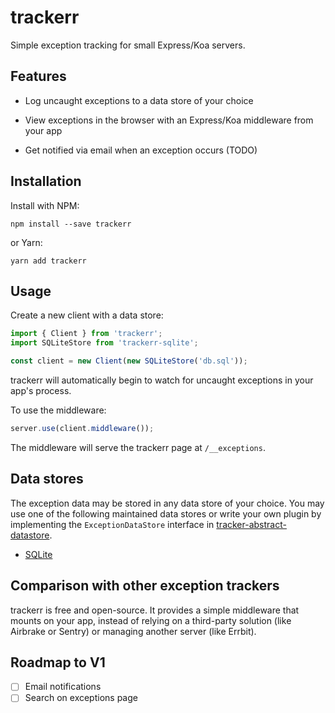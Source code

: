 # trackerr

Simple exception tracking for small Express/Koa servers.

## Features

- Log uncaught exceptions to a data store of your choice

- View exceptions in the browser with an Express/Koa middleware from your app

- Get notified via email when an exception occurs (TODO)

## Installation

Install with NPM:

```shell
npm install --save trackerr
```

or Yarn:

```shell
yarn add trackerr
```

## Usage

Create a new client with a data store:

```js
import { Client } from 'trackerr';
import SQLiteStore from 'trackerr-sqlite';

const client = new Client(new SQLiteStore('db.sql'));
```

trackerr will automatically begin to watch for uncaught exceptions in your app's process.

To use the middleware:

```js
server.use(client.middleware());
```

The middleware will serve the trackerr page at `/__exceptions`.

## Data stores

The exception data may be stored in any data store of your choice. You may use one of the following maintained data stores or write your own plugin by implementing the `ExceptionDataStore` interface in [tracker-abstract-datastore](https://github.com/chidiwilliams/trackerr-abstract-exception-store).

- [SQLite](https://github.com/chidiwilliams/trackerr-sqlite)

## Comparison with other exception trackers

trackerr is free and open-source. It provides a simple middleware that mounts on your app, instead of relying on a third-party solution (like Airbrake or Sentry) or managing another server (like Errbit).

## Roadmap to V1

- [ ] Email notifications
- [ ] Search on exceptions page
